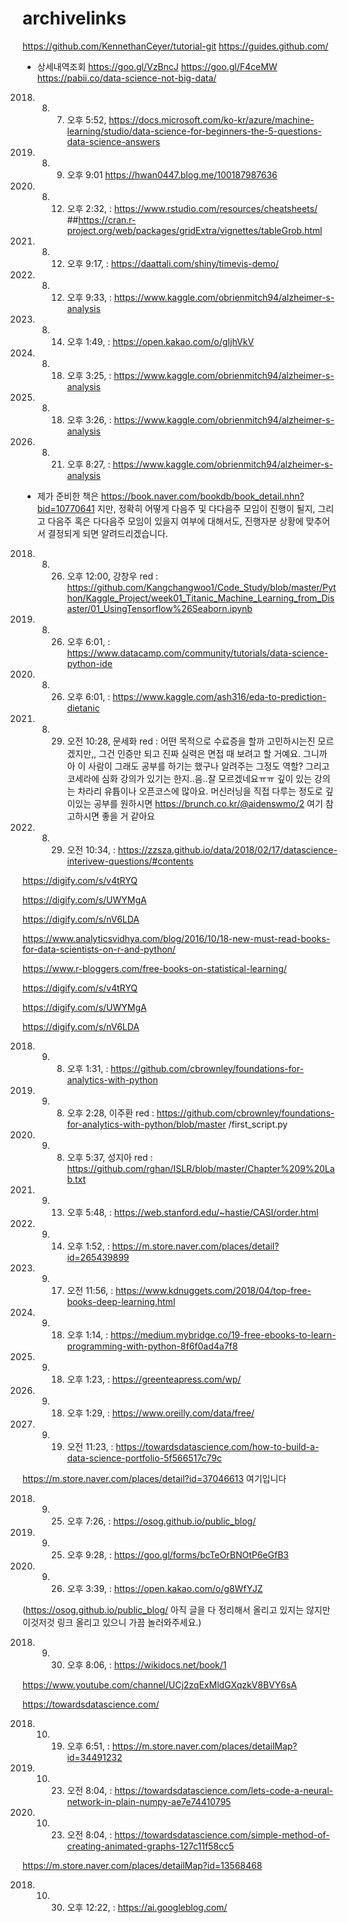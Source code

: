# archivelinks

https://github.com/KennethanCeyer/tutorial-git
https://guides.github.com/


* 상세내역조회 https://goo.gl/VzBncJ
https://goo.gl/F4ceMW
https://pabii.co/data-science-not-big-data/
2018. 8. 7. 오후 5:52,
https://docs.microsoft.com/ko-kr/azure/machine-learning/studio/data-science-for-beginners-the-5-questions-data-science-answers 

2018. 8. 9. 오후 9:01
https://hwan0447.blog.me/100187987636

2018. 8. 12. 오후 2:32,  : https://www.rstudio.com/resources/cheatsheets/
##https://cran.r-project.org/web/packages/gridExtra/vignettes/tableGrob.html

2018. 8. 12. 오후 9:17,  : https://daattali.com/shiny/timevis-demo/

2018. 8. 12. 오후 9:33,  : https://www.kaggle.com/obrienmitch94/alzheimer-s-analysis

2018. 8. 14. 오후 1:49,  : https://open.kakao.com/o/gIjhVkV

2018. 8. 18. 오후 3:25,  : https://www.kaggle.com/obrienmitch94/alzheimer-s-analysis

2018. 8. 18. 오후 3:26,  : https://www.kaggle.com/obrienmitch94/alzheimer-s-analysis

2018. 8. 21. 오후 8:27,  : https://www.kaggle.com/obrienmitch94/alzheimer-s-analysis
- 제가 준비한 책은 https://book.naver.com/bookdb/book_detail.nhn?bid=10770641 지만, 정확히 어떻게 다음주 및 다다음주 모임이 진행이 될지, 그리고 다음주 혹은 다다음주 모임이 있을지 여부에 대해서도, 진행자분 상황에 맞추어서 결정되게 되면 알려드리겠습니다.
2018. 8. 26. 오후 12:00, 강창우 red : https://github.com/Kangchangwoo1/Code_Study/blob/master/Python/Kaggle_Project/week01_Titanic_Machine_Learning_from_Disaster/01_UsingTensorflow%26Seaborn.ipynb
2018. 8. 26. 오후 6:01,  : https://www.datacamp.com/community/tutorials/data-science-python-ide
2018. 8. 26. 오후 6:01,  : https://www.kaggle.com/ash316/eda-to-prediction-dietanic

2018. 8. 29. 오전 10:28, 문세화 red : 어떤 목적으로 수료증을 할까 고민하시는진 모르겠지만,, 그건 인증만 되고 진짜 실력은 면접 때 보려고 할 거예요. 그니까 아 이 사람이 그래도 공부를 하기는 했구나 알려주는 그정도 역할? 그리고 코세라에 심화 강의가 있기는 한지..음..잘 모르겠네요ㅠㅠ 깊이 있는 강의는 차라리 유튭이나 오픈코스에 많아요. 머신러닝을 직접 다루는 정도로 깊이있는 공부를 원하시면 https://brunch.co.kr/@aidenswmo/2 여기 참고하시면 좋을 거 같아요

2018. 8. 29. 오전 10:34,  : https://zzsza.github.io/data/2018/02/17/datascience-interivew-questions/#contents


https://digify.com/s/v4tRYQ

https://digify.com/s/UWYMgA

https://digify.com/s/nV6LDA

https://www.analyticsvidhya.com/blog/2016/10/18-new-must-read-books-for-data-scientists-on-r-and-python/

https://www.r-bloggers.com/free-books-on-statistical-learning/

https://digify.com/s/v4tRYQ

https://digify.com/s/UWYMgA

https://digify.com/s/nV6LDA

2018. 9. 8. 오후 1:31,  : https://github.com/cbrownley/foundations-for-analytics-with-python

2018. 9. 8. 오후 2:28, 이주환 red : https://github.com/cbrownley/foundations-for-analytics-with-python/blob/master
/first_script.py

2018. 9. 8. 오후 5:37, 성지아 red : https://github.com/rghan/ISLR/blob/master/Chapter%209%20Lab.txt

2018. 9. 13. 오후 5:48,  : https://web.stanford.edu/~hastie/CASI/order.html

2018. 9. 14. 오후 1:52,  : https://m.store.naver.com/places/detail?id=265439899

2018. 9. 17. 오전 11:56,  : https://www.kdnuggets.com/2018/04/top-free-books-deep-learning.html

2018. 9. 18. 오후 1:14,  : https://medium.mybridge.co/19-free-ebooks-to-learn-programming-with-python-8f6f0ad4a7f8

2018. 9. 18. 오후 1:23,  : https://greenteapress.com/wp/

2018. 9. 18. 오후 1:29,  : https://www.oreilly.com/data/free/

2018. 9. 19. 오전 11:23,  : https://towardsdatascience.com/how-to-build-a-data-science-portfolio-5f566517c79c

https://m.store.naver.com/places/detail?id=37046613 여기입니다

2018. 9. 25. 오후 7:26,  : https://osog.github.io/public_blog/

2018. 9. 25. 오후 9:28,  : https://goo.gl/forms/bcTeOrBNOtP6eGfB3

2018. 9. 26. 오후 3:39,  : https://open.kakao.com/o/g8WfYJZ

(https://osog.github.io/public_blog/ 아직 글을 다 정리해서 올리고 있지는 않지만 이것저것 링크 올리고 있으니 가끔 놀러와주세요.)

2018. 9. 30. 오후 8:06,  : https://wikidocs.net/book/1

https://www.youtube.com/channel/UCj2zqExMldGXqzkV8BVY6sA

https://towardsdatascience.com/

2018. 10. 19. 오후 6:51,  : https://m.store.naver.com/places/detailMap?id=34491232

2018. 10. 23. 오전 8:04,  : https://towardsdatascience.com/lets-code-a-neural-network-in-plain-numpy-ae7e74410795

2018. 10. 23. 오전 8:04,  : https://towardsdatascience.com/simple-method-of-creating-animated-graphs-127c11f58cc5

https://m.store.naver.com/places/detailMap?id=13568468

2018. 10. 30. 오후 12:22,  : https://ai.googleblog.com/

